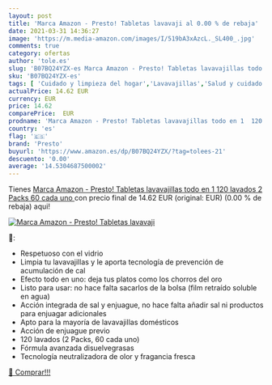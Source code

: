 ```yaml
---
layout: post
title: 'Marca Amazon - Presto! Tabletas lavavaji al 0.00 % de rebaja'
date: 2021-03-31 14:36:27
image: 'https://m.media-amazon.com/images/I/519bA3xAzcL._SL400_.jpg'
comments: true
category: ofertas
author: 'tole.es'
slug: 'B07BQ24YZX-es Marca Amazon - Presto! Tabletas lavavajillas todo en 1 120...'
sku: 'B07BQ24YZX-es'
tags: [ 'Cuidado y limpieza del hogar','Lavavajillas','Salud y cuidado personal','presto','presto!', ]
actualPrice: 14.62 EUR
currency: EUR
price: 14.62
comparePrice:  EUR
prodname: 'Marca Amazon - Presto! Tabletas lavavajillas todo en 1  120 lavados  2 Packs  60 cada uno '
country: 'es'
flag: '🇪🇸'
brand: 'Presto'
buyurl: 'https://www.amazon.es/dp/B07BQ24YZX/?tag=tolees-21'
descuento: '0.00'
average: '14.5304687500002'
---
```


Tienes [Marca Amazon - Presto! Tabletas lavavajillas todo en 1  120 lavados  2 Packs  60 cada uno ](https://www.amazon.es/dp/B07BQ24YZX/?tag=tolees-21) con precio final de  14.62 EUR (original:  EUR) (0.00 %  de rebaja) aqui!

[![Marca Amazon - Presto! Tabletas lavavaji](https://m.media-amazon.com/images/I/519bA3xAzcL._SL400_.jpg)](https://www.amazon.es/dp/B07BQ24YZX/?tag=tolees-21)

🔎:

- Respetuoso con el vidrio
- Limpia tu lavavajillas y le aporta tecnología de prevención de acumulación de cal
- Efecto todo en uno: deja tus platos como los chorros del oro
- Listo para usar: no hace falta sacarlos de la bolsa (film retraído soluble en agua)
- Acción integrada de sal y enjuague, no hace falta añadir sal ni productos para enjuagar adicionales
- Apto para la mayoría de lavavajillas domésticos
- Acción de enjuague previo
- 120 lavados (2 Packs, 60 cada uno)
- Fórmula avanzada disuelvegrasas
- Tecnología neutralizadora de olor y fragancia fresca

[🛒 Comprar!!!](https://www.amazon.es/dp/B07BQ24YZX/?tag=tolees-21)
